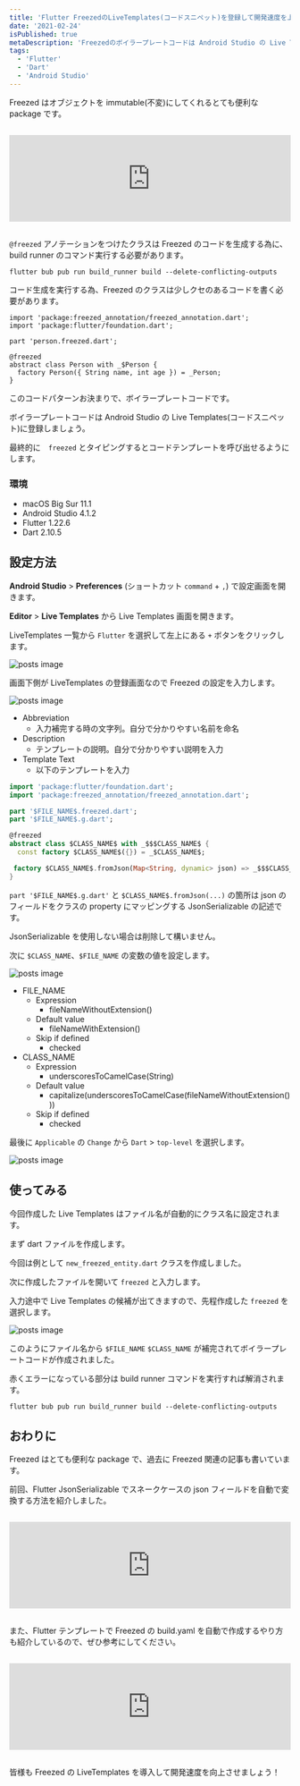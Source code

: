 ```yaml
---
title: 'Flutter FreezedのLiveTemplates(コードスニペット)を登録して開発速度を上げる'
date: '2021-02-24'
isPublished: true
metaDescription: 'Freezedのボイラープレートコードは Android Studio の Live Templates(コードスニペット)に登録しましょう。最終的に　`freezed` とタイピングするとコードテンプレートを呼び出せるようにします。'
tags:
  - 'Flutter'
  - 'Dart'
  - 'Android Studio'
---
```


Freezed はオブジェクトを immutable(不変)にしてくれるとても便利な package です。

<iframe class="hatenablogcard" style="width:100%;height:155px;margin:15px 0;max-width:680px;" title="freezed | Dart Package" src="https://hatenablog-parts.com/embed?url=https://pub.dev/packages/freezed" frameborder="0" scrolling="no"></iframe>

`@freezed` アノテーションをつけたクラスは Freezed のコードを生成する為に、build runner のコマンド実行する必要があります。

```
flutter bub pub run build_runner build --delete-conflicting-outputs
```

コード生成を実行する為、Freezed のクラスは少しクセのあるコードを書く必要があります。

```
import 'package:freezed_annotation/freezed_annotation.dart';
import 'package:flutter/foundation.dart';

part 'person.freezed.dart';

@freezed
abstract class Person with _$Person {
  factory Person({ String name, int age }) = _Person;
}
```

このコードパターンお決まりで、ボイラープレートコードです。

ボイラープレートコードは Android Studio の Live Templates(コードスニペット)に登録しましょう。

最終的に　`freezed` とタイピングするとコードテンプレートを呼び出せるようにします。

### 環境

- macOS Big Sur 11.1
- Android Studio 4.1.2
- Flutter 1.22.6
- Dart 2.10.5

## 設定方法

**Android Studio** > **Preferences** (ショートカット `command` + `,`) で設定画面を開きます。

**Editor** > **Live Templates** から Live Templates 画面を開きます。

LiveTemplates 一覧から `Flutter` を選択して左上にある `+` ボタンをクリックします。

<img src='/images/posts/2021-02-24-1.png' class='img' alt='posts image' />

画面下側が LiveTemplates の登録画面なので Freezed の設定を入力します。

<img src='/images/posts/2021-02-24-2.png' class='img' alt='posts image' />

- Abbreviation
  - 入力補完する時の文字列。自分で分かりやすい名前を命名
- Description
  - テンプレートの説明。自分で分かりやすい説明を入力
- Template Text
  - 以下のテンプレートを入力

```dart
import 'package:flutter/foundation.dart';
import 'package:freezed_annotation/freezed_annotation.dart';

part '$FILE_NAME$.freezed.dart';
part '$FILE_NAME$.g.dart';

@freezed
abstract class $CLASS_NAME$ with _$$$CLASS_NAME$ {
  const factory $CLASS_NAME$({}) = _$CLASS_NAME$;

 factory $CLASS_NAME$.fromJson(Map<String, dynamic> json) => _$$$CLASS_NAME$FromJson(json);
}
```

`part '$FILE_NAME$.g.dart'` と `$CLASS_NAME$.fromJson(...)` の箇所は json のフィールドをクラスの property にマッピングする JsonSerializable の記述です。

JsonSerializable を使用しない場合は削除して構いません。

次に `$CLASS_NAME`、`$FILE_NAME` の変数の値を設定します。

<img src='/images/posts/2021-02-24-3.png' class='img' alt='posts image' />

- FILE_NAME
  - Expression
    - fileNameWithoutExtension()
  - Default value
    - fileNameWithExtension()
  - Skip if defined
    - checked
- CLASS_NAME
  - Expression
    - underscoresToCamelCase(String)
  - Default value
    - capitalize(underscoresToCamelCase(fileNameWithoutExtension()))
  - Skip if defined
    - checked

最後に `Applicable` の `Change` から `Dart` > `top-level` を選択します。

<img src='/images/posts/2021-02-24-4.png' class='img' alt='posts image' />

## 使ってみる

今回作成した Live Templates はファイル名が自動的にクラス名に設定されます。

まず dart ファイルを作成します。

今回は例として `new_freezed_entity.dart` クラスを作成しました。

次に作成したファイルを開いて `freezed` と入力します。

入力途中で Live Templates の候補が出てきますので、先程作成した `freezed` を選択します。

<img src='/images/posts/2021-02-24-5.png' class='img' alt='posts image' />

このようにファイル名から `$FILE_NAME` `$CLASS_NAME` が補完されてボイラープレートコードが作成されました。

赤くエラーになっている部分は build runner コマンドを実行すれば解消されます。

```
flutter bub pub run build_runner build --delete-conflicting-outputs
```

## おわりに

Freezed はとても便利な package で、過去に Freezed 関連の記事も書いています。

前回、Flutter JsonSerializable でスネークケースの json フィールドを自動で変換する方法を紹介しました。

<iframe class="hatenablogcard" style="width:100%;height:155px;margin:15px 0;max-width:680px;" title="Flutter JsonSerializableでスネークケースのjsonフィールドを自動で変換する | ZUMA Lab" src="https://hatenablog-parts.com/embed?url=https://zuma-lab.com/posts/flutter-search-github-json-serializable-build-yaml" frameborder="0" scrolling="no"></iframe>

また、Flutter テンプレートで Freezed の build.yaml を自動で作成するやり方も紹介しているので、ぜひ参考にしてください。

<iframe class="hatenablogcard" style="width:100%;height:155px;margin:15px 0;max-width:680px;" title="Android StudioのFlutterテンプレートをカスタマイズして Riverpod / StateNotifier / Freezed をデフォルトで使用できるプロジェクトを作成する | ZUMA Lab" src="https://hatenablog-parts.com/embed?url=https://zuma-lab.com/posts/flutter-create-new-project-template-with-riverpod-state-notifire-freezed" frameborder="0" scrolling="no"></iframe>

皆様も Freezed の LiveTemplates を導入して開発速度を向上させましょう！
